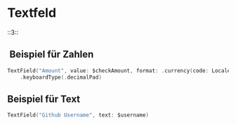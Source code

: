 # Textfeld
::3::

##  Beispiel für Zahlen
```swift
TextField("Amount", value: $checkAmount, format: .currency(code: Locale.current.currencyCode ?? "USD"))
    .keyboardType(.decimalPad)
```

## Beispiel für Text

```swift
TextField("Github Username", text: $username)
```
